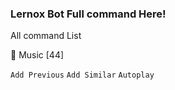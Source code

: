 ### Lernox Bot Full command Here!
All command List

🎵 Music [44]

`Add Previous`
`Add Similar`
`Autoplay`
